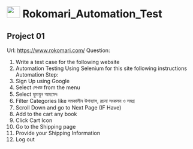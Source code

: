 # <img src="[https://i.ibb.co/B3rpcB9/20220617-224257-0000-01.png](https://www.rokomari.com/static/200/images/rokomari_logo.png)"  width="35" height="30">  Rokomari_Automation_Test
## Project 01
Url: https://www.rokomari.com/
Question:
1. Write a test case for the following website
2. Automation Testing Using Selenium for this site following instructions
Automation Step:
1. Sign Up using Google
2. Select লেখক from the menu
3. Select হুমায়ুন আহমেদ
4. Filter Categories like সমকালীন উপন্যাস, রচনা সংকলন ও সমগ্র
5. Scroll Down and go to Next Page (IF Have)
6. Add to the cart any book
7. Click Cart Icon
8. Go to the Shipping page
9. Provide your Shipping Information
10. Log out
